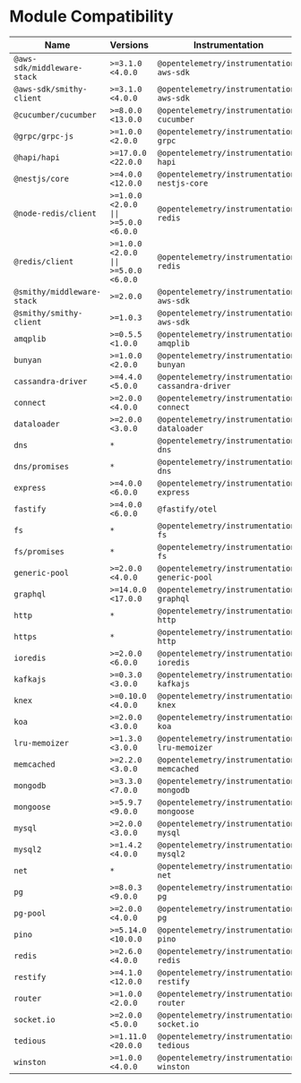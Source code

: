 # Module Compatibility

| Name                        | Versions                             | Instrumentation                                   |
| --------------------------- | ------------------------------------ | ------------------------------------------------- |
| `@aws-sdk/middleware-stack` | `>=3.1.0 <4.0.0`                     | `@opentelemetry/instrumentation-aws-sdk`          |
| `@aws-sdk/smithy-client`    | `>=3.1.0 <4.0.0`                     | `@opentelemetry/instrumentation-aws-sdk`          |
| `@cucumber/cucumber`        | `>=8.0.0 <13.0.0`                    | `@opentelemetry/instrumentation-cucumber`         |
| `@grpc/grpc-js`             | `>=1.0.0 <2.0.0`                     | `@opentelemetry/instrumentation-grpc`             |
| `@hapi/hapi`                | `>=17.0.0 <22.0.0`                   | `@opentelemetry/instrumentation-hapi`             |
| `@nestjs/core`              | `>=4.0.0 <12.0.0`                    | `@opentelemetry/instrumentation-nestjs-core`      |
| `@node-redis/client`        | `>=1.0.0 <2.0.0 \|\| >=5.0.0 <6.0.0` | `@opentelemetry/instrumentation-redis`            |
| `@redis/client`             | `>=1.0.0 <2.0.0 \|\| >=5.0.0 <6.0.0` | `@opentelemetry/instrumentation-redis`            |
| `@smithy/middleware-stack`  | `>=2.0.0`                            | `@opentelemetry/instrumentation-aws-sdk`          |
| `@smithy/smithy-client`     | `>=1.0.3`                            | `@opentelemetry/instrumentation-aws-sdk`          |
| `amqplib`                   | `>=0.5.5 <1.0.0`                     | `@opentelemetry/instrumentation-amqplib`          |
| `bunyan`                    | `>=1.0.0 <2.0.0`                     | `@opentelemetry/instrumentation-bunyan`           |
| `cassandra-driver`          | `>=4.4.0 <5.0.0`                     | `@opentelemetry/instrumentation-cassandra-driver` |
| `connect`                   | `>=2.0.0 <4.0.0`                     | `@opentelemetry/instrumentation-connect`          |
| `dataloader`                | `>=2.0.0 <3.0.0`                     | `@opentelemetry/instrumentation-dataloader`       |
| `dns`                       | `*`                                  | `@opentelemetry/instrumentation-dns`              |
| `dns/promises`              | `*`                                  | `@opentelemetry/instrumentation-dns`              |
| `express`                   | `>=4.0.0 <6.0.0`                     | `@opentelemetry/instrumentation-express`          |
| `fastify`                   | `>=4.0.0 <6.0.0`                     | `@fastify/otel`                                   |
| `fs`                        | `*`                                  | `@opentelemetry/instrumentation-fs`               |
| `fs/promises`               | `*`                                  | `@opentelemetry/instrumentation-fs`               |
| `generic-pool`              | `>=2.0.0 <4.0.0`                     | `@opentelemetry/instrumentation-generic-pool`     |
| `graphql`                   | `>=14.0.0 <17.0.0`                   | `@opentelemetry/instrumentation-graphql`          |
| `http`                      | `*`                                  | `@opentelemetry/instrumentation-http`             |
| `https`                     | `*`                                  | `@opentelemetry/instrumentation-http`             |
| `ioredis`                   | `>=2.0.0 <6.0.0`                     | `@opentelemetry/instrumentation-ioredis`          |
| `kafkajs`                   | `>=0.3.0 <3.0.0`                     | `@opentelemetry/instrumentation-kafkajs`          |
| `knex`                      | `>=0.10.0 <4.0.0`                    | `@opentelemetry/instrumentation-knex`             |
| `koa`                       | `>=2.0.0 <3.0.0`                     | `@opentelemetry/instrumentation-koa`              |
| `lru-memoizer`              | `>=1.3.0 <3.0.0`                     | `@opentelemetry/instrumentation-lru-memoizer`     |
| `memcached`                 | `>=2.2.0 <3.0.0`                     | `@opentelemetry/instrumentation-memcached`        |
| `mongodb`                   | `>=3.3.0 <7.0.0`                     | `@opentelemetry/instrumentation-mongodb`          |
| `mongoose`                  | `>=5.9.7 <9.0.0`                     | `@opentelemetry/instrumentation-mongoose`         |
| `mysql`                     | `>=2.0.0 <3.0.0`                     | `@opentelemetry/instrumentation-mysql`            |
| `mysql2`                    | `>=1.4.2 <4.0.0`                     | `@opentelemetry/instrumentation-mysql2`           |
| `net`                       | `*`                                  | `@opentelemetry/instrumentation-net`              |
| `pg`                        | `>=8.0.3 <9.0.0`                     | `@opentelemetry/instrumentation-pg`               |
| `pg-pool`                   | `>=2.0.0 <4.0.0`                     | `@opentelemetry/instrumentation-pg`               |
| `pino`                      | `>=5.14.0 <10.0.0`                   | `@opentelemetry/instrumentation-pino`             |
| `redis`                     | `>=2.6.0 <4.0.0`                     | `@opentelemetry/instrumentation-redis`            |
| `restify`                   | `>=4.1.0 <12.0.0`                    | `@opentelemetry/instrumentation-restify`          |
| `router`                    | `>=1.0.0 <2.0.0`                     | `@opentelemetry/instrumentation-router`           |
| `socket.io`                 | `>=2.0.0 <5.0.0`                     | `@opentelemetry/instrumentation-socket.io`        |
| `tedious`                   | `>=1.11.0 <20.0.0`                   | `@opentelemetry/instrumentation-tedious`          |
| `winston`                   | `>=1.0.0 <4.0.0`                     | `@opentelemetry/instrumentation-winston`          |
